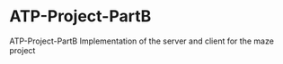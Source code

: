 # ATP-Project-PartB
ATP-Project-PartB
Implementation of the server and client for the maze project 
